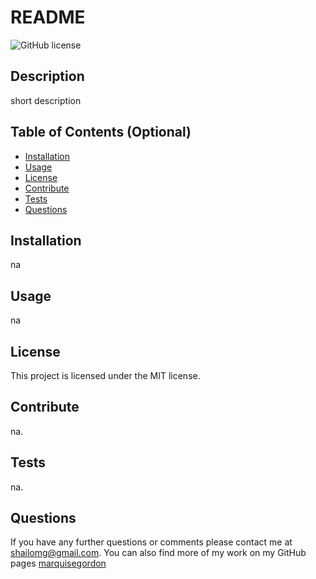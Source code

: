 # README
![GitHub license](https://img.shields.io/badge/license-MIT-red)

## Description

short description

## Table of Contents (Optional)

- [Installation](#installation)
- [Usage](#usage)
- [License](#license)
- [Contribute](#contribute)
- [Tests](#tests)
- [Questions](#questions)

## Installation

na

## Usage

na

## License

This project is licensed under the MIT license.

## Contribute

na.

## Tests

na.

## Questions

If you have any further questions or comments please contact me at shailomg@gmail.com. You can also find more of my work on my GitHub pages [marquisegordon](https://github.com/marquisegordon)